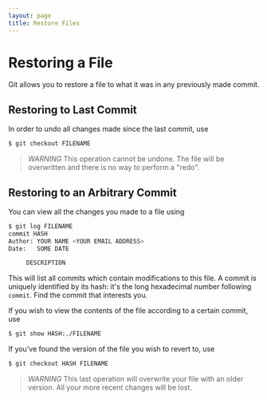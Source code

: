 ```yaml
---
layout: page
title: Restore Files
---
```


# Restoring a File

Git allows you to restore a file to what it was in any previously made commit.

## Restoring to Last Commit

In order to undo all changes made since the last commit, use

```bash
$ git checkout FILENAME
```

> *WARNING* This operation cannot be undone.
> The file will be overwritten and there is no way to perform a "redo".

## Restoring to an Arbitrary Commit

You can view all the changes you made to a file using

```bash
$ git log FILENAME
commit HASH
Author: YOUR NAME <YOUR EMAIL ADDRESS>
Date:   SOME DATE

     DESCRIPTION
```

This will list all commits which contain modifications to this file.
A commit is uniquely identified by its hash: it's the long hexadecimal number following `commit`.
Find the commit that interests you.

If you wish to view the contents of the file according to a certain commit, use

```bash
$ git show HASH:./FILENAME
```

If you've found the version of the file you wish to revert to, use

```bash
$ git checkout HASH FILENAME
```

> *WARNING* This last operation will overwrite your file with an older version.
> All your more recent changes will be lost.
